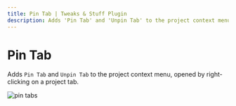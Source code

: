 ```yaml
---
title: Pin Tab | Tweaks & Stuff Plugin
description: Adds 'Pin Tab' and 'Unpin Tab' to the project context menu, opened by right-clicking on a project tab.
---
```


# Pin Tab

Adds `Pin Tab` and `Unpin Tab` to the project context menu, opened by right-clicking on a project tab.

![pin tabs](/images/tweaks_n_stuff/pin_tab.webp)
